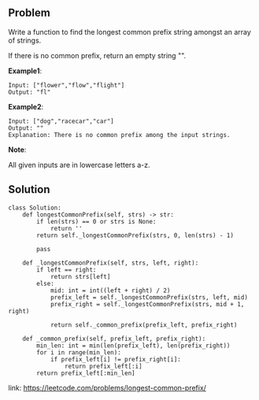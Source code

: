 ## Problem
Write a function to find the longest common prefix string amongst an array of strings.

If there is no common prefix, return an empty string "".

**Example1**:
```
Input: ["flower","flow","flight"]
Output: "fl"
```

**Example2**:
```
Input: ["dog","racecar","car"]
Output: ""
Explanation: There is no common prefix among the input strings.
```
**Note**:

All given inputs are in lowercase letters a-z.

## Solution
```
class Solution:
    def longestCommonPrefix(self, strs) -> str:
        if len(strs) == 0 or strs is None:
            return ''
        return self._longestCommonPrefix(strs, 0, len(strs) - 1)

        pass

    def _longestCommonPrefix(self, strs, left, right):
        if left == right:
            return strs[left]
        else:
            mid: int = int((left + right) / 2)
            prefix_left = self._longestCommonPrefix(strs, left, mid)
            prefix_right = self._longestCommonPrefix(strs, mid + 1, right)

            return self._common_prefix(prefix_left, prefix_right)

    def _common_prefix(self, prefix_left, prefix_right):
        min_len: int = min(len(prefix_left), len(prefix_right))
        for i in range(min_len):
            if prefix_left[i] != prefix_right[i]:
                return prefix_left[:i]
        return prefix_left[:min_len]
```

link: https://leetcode.com/problems/longest-common-prefix/



